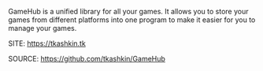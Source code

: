 
 GameHub is a unified library for all your games. It allows
 you to store your games from different platforms into one
 program to make it easier for you to manage your games.
 
 SITE: https://tkashkin.tk

 SOURCE: https://github.com/tkashkin/GameHub
